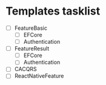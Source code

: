 # Templates tasklist

- [ ] FeatureBasic
	- [ ] EFCore
	- [ ] Authentication
- [ ] FeatureResult
	- [ ] EFCore
	- [ ] Authentication
- [ ] CACQRS 
- [ ] ReactNativeFeature